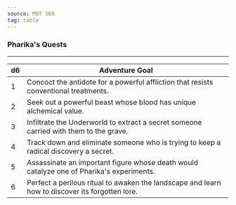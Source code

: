 ```yaml
---
source: MOT 160
tag: table
---
```


### Pharika's Quests
---
|d6|Adventure Goal|
|----|------------|
|1|Concoct the antidote for a powerful affliction that resists conventional treatments.|
|2|Seek out a powerful beast whose blood has unique alchemical value.|
|3|Infiltrate the Underworld to extract a secret someone carried with them to the grave.|
|4|Track down and eliminate someone who is trying to keep a radical discovery a secret.|
|5|Assassinate an important figure whose death would catalyze one of Pharika's experiments.|
|6|Perfect a perilous ritual to awaken the landscape and learn how to discover its forgotten lore.|
